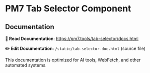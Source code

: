 # PM7 Tab Selector Component

## Documentation

**📖 Read Documentation**: https://pm7.tools/tab-selector/docs.html

**✏️ Edit Documentation**: `/static/tab-selector-doc.html` (source file)

This documentation is optimized for AI tools, WebFetch, and other automated systems.